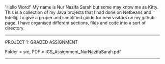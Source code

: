 'Hello Word!'
My name is Nur Nazifa Sarah but some may know me as Kitty. This is a collection of my Java projects that I had done on Netbeans and Intellij.
To give a proper and simplified guide for new visitors on my github page, I have organised different sections, files and code into a sort of directory.

________________________________________________________________________________________________________________________________________________________________

PROJECT 1: GRADED ASSIGNMENT

Folder = src, PDF = ICS_Assignment_NurNazifaSarah.pdf

________________________________________________________________________________________________________________________________________________________________
